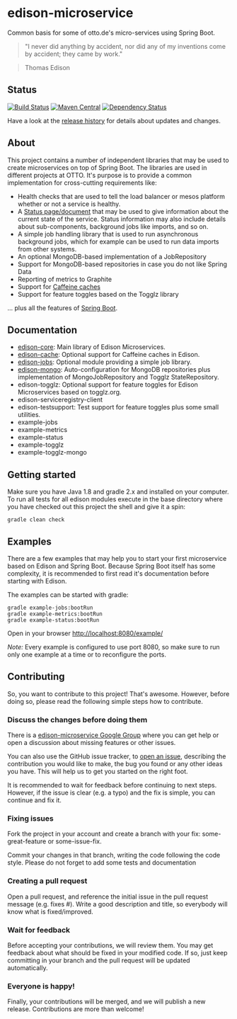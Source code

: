 # edison-microservice

Common basis for some of otto.de's micro-services using Spring Boot.


>"I never did anything by accident, nor did any of my inventions come by accident; they came by work."

>Thomas Edison


## Status

[![Build Status](https://travis-ci.org/otto-de/edison-microservice.svg)](https://travis-ci.org/otto-de/edison-microservice) 
[![Maven Central](https://maven-badges.herokuapp.com/maven-central/de.otto.edison/edison-service/badge.svg)](https://maven-badges.herokuapp.com/maven-central/de.otto.edison/edison-service)
[![Dependency Status](https://www.versioneye.com/user/projects/55ba6f016537620017001905/badge.svg?style=flat)](https://www.versioneye.com/user/projects/55ba6f016537620017001905)

Have a look at the [release history](HISTORY.md) for details about updates and changes.


## About

This project contains a number of independent libraries that may be used to create microservices on top of Spring Boot. The libraries are used in different projects at OTTO. It's purpose is to provide a common implementation for cross-cutting requirements like:

* Health checks that are used to tell the load balancer or mesos platform whether or not a service is healthy.
* A [Status page/document](https://github.com/otto-de/edison-microservice/tree/master/edison-core) that may be used to give information about the current state of the service. Status information may also include details about sub-components, background jobs like imports, and so on.
* A simple job handling library that is used to run asynchronous background jobs, which for example can be used to run data imports from other systems.
* An optional MongoDB-based implementation of a JobRepository
* Support for MongoDB-based repositories in case you do not like Spring Data
* Reporting of metrics to Graphite
* Support for [Caffeine caches](https://github.com/otto-de/edison-microservice/tree/master/edison-cache)
* Support for feature toggles based on the Togglz library

... plus all the features of [Spring Boot](http://projects.spring.io/spring-boot/).


## Documentation
* [edison-core](edison-core/README.md): Main library of Edison Microservices.
* [edison-cache](edison-cache/README.md): Optional support for Caffeine caches in Edison.
* [edison-jobs](edison-jobs/README.md): Optional module providing a simple job library.
* [edison-mongo](edison-mongo/README.md): Auto-configuration for MongoDB repositories plus implementation of MongoJobRepository and
 Togglz StateRepository.
* edison-togglz: Optional support for feature toggles for Edison Microservices based on togglz.org.
* edison-serviceregistry-client
* edison-testsupport: Test support for feature toggles plus some small utilities.
* example-jobs
* example-metrics
* example-status
* example-togglz
* example-togglz-mongo

## Getting started

Make sure you have Java 1.8 and gradle 2.x and installed on your computer.
To run all tests for all edison modules execute in the base directory
where you have checked out this project the shell and give it a spin:

    gradle clean check


## Examples

There are a few examples that may help you to start your first microservice based
on Edison and Spring Boot. Because Spring Boot itself has some complexity, it is
recommended to first read it's documentation before starting with Edison.

The examples can be started with gradle:

    gradle example-jobs:bootRun
    gradle example-metrics:bootRun
    gradle example-status:bootRun

Open in your browser [http://localhost:8080/example/](http://localhost:8080/example/)

*Note:* Every example is configured to use port 8080, so make sure to run only one example at a time or to reconfigure
the ports.

## Contributing

So, you want to contribute to this project! That's awesome. However, before doing so, 
please read the following simple steps how to contribute.

### Discuss the changes before doing them

There is a [edison-microservice Google Group](https://groups.google.com/forum/#!forum/edison-microservice) where you 
can get help or open a discussion about missing features or other issues. 

You can also use the GitHub issue tracker, to [open an issue](https://github.com/otto-de/edison-microservice/issues), 
describing the contribution you would like to make, the bug you found or any other ideas you have. 
This will help us to get you started on the right foot.

It is recommended to wait for feedback before continuing to next steps. However, if 
the issue is clear (e.g. a typo) and the fix is simple, you can continue and fix it.

### Fixing issues

Fork the project in your account and create a branch with your fix: some-great-feature or some-issue-fix.

Commit your changes in that branch, writing the code following the code style. Please do not forget to
add some tests and documentation

### Creating a pull request

Open a pull request, and reference the initial issue in the pull request message (e.g. fixes #). 
Write a good description and title, so everybody will know what is fixed/improved.

### Wait for feedback

Before accepting your contributions, we will review them. You may get feedback about what should be 
fixed in your modified code. If so, just keep committing in your branch and the pull request will be 
updated automatically.

### Everyone is happy!

Finally, your contributions will be merged, and we will publish a new release. Contributions are more than welcome!
